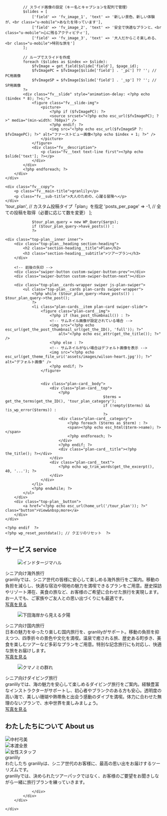 <?php get_header(); ?>

<section class="fv">
	<div class="fv__slider-wrap">
		<div class="fv__slider">
			<?php
            // 設定ページのID
            $page_id = 32;

            // スライド画像の設定（キー名とキャプションを配列で管理）
            $slides = [
                ['field' => 'fv_image_1', 'text' => '新しい景色、新しい体験が、<br class="u-mobile">あなたを待っています'],
                ['field' => 'fv_image_2', 'text' => '安全で快適なプランと、<br class="u-mobile">心に残るアクティビティ'],
                ['field' => 'fv_image_3', 'text' => '大人だからこそ楽しめる、<br class="u-mobile">特別な旅を']
            ];

            // ループでスライドを作成
            foreach ($slides as $index => $slide):
                $fvImage = get_field($slide['field'], $page_id);
                $fvImagePC = $fvImage[$slide['field'] . '_pc'] ?? ''; // PC用画像
                $fvImageSP = $fvImage[$slide['field'] . '_sp'] ?? ''; // SP用画像
            ?>
			<div class="fv__slide" style="animation-delay: <?php echo ($index * 8); ?>s;">
				<figure class="fv__slide-img">
					<picture>
						<?php if ($fvImagePC): ?>
						<source srcset="<?php echo esc_url($fvImagePC); ?>" media="(min-width: 768px)" />
						<?php endif; ?>
						<img src="<?php echo esc_url($fvImageSP ?: $fvImagePC); ?>" alt="ファーストビュー画像<?php echo $index + 1; ?>" />
					</picture>
				</figure>
				<div class="fv__description">
					<p class="fv__text text-line first"><?php echo $slide['text']; ?></p>
				</div>
			</div>
			<?php endforeach; ?>
		</div>
	</div>

	<div class="fv__copy">
		<p class="fv__main-title">granlily</p>
		<p class="fv__sub-title">大人のための、心躍る冒険へ</p>
	</div>
</section>

<section class="top-plan top-plan-layout" id="plan">
	<?php
				// カスタム投稿「plan」を取得するためのWP_Query
				$args = [
		    'post_type' => 'tour_plan', // カスタム投稿タイプ「plan」を指定
  		  'posts_per_page' => -1, // 全ての投稿を取得（必要に応じて数を変更）
				];

				$tour_plan_query = new WP_Query($args);
				if ($tour_plan_query->have_posts()) :
				?>

	<div class="top-plan__inner inner">
		<div class="top-plan__heading section-heading">
			<h2 class="section-heading__title">Plan</h2>
			<h3 class="section-heading__subtitle">ツアープラン</h3>
		</div>

		<!-- 前後の矢印 -->
		<div class="swiper-button custom-swiper-button-prev"></div>
		<div class="swiper-button custom-swiper-button-next"></div>

		<div class="top-plan__cards-wrapper swiper js-plan-swiper">
			<ul class="top-plan__cards plan-cards swiper-wrapper">
				<?php while ($tour_plan_query->have_posts()) : $tour_plan_query->the_post();
				?>
				<li class="plan-cards__item plan-card swiper-slide">
					<figure class="plan-card__img">
						<?php if (has_post_thumbnail()) : ?>
						<!-- サムネイル画像が設定されている場合 -->
						<img src="<?php echo esc_url(get_the_post_thumbnail_url(get_the_ID(), 'full')); ?>"
							alt="<?php echo esc_attr(get_the_title()); ?>" />
						<?php else : ?>
						<!-- サムネイルがない場合はデフォルト画像を表示 -->
						<img src="<?php echo esc_url(get_theme_file_uri('assets/images/wilson-heart.jpg')); ?>" alt="デフォルト画像" />
						<?php endif; ?>
					</figure>


					<div class="plan-card__body">
						<div class="plan-card__top">
							<?php
												$terms = get_the_terms(get_the_ID(), 'tour_plan_category');
												if (!empty($terms) && !is_wp_error($terms)) :
												?>
							<div class="plan-card__category">
								<?php foreach ($terms as $term) : ?>
								<span><?php echo esc_html($term->name); ?></span>
								<?php endforeach; ?>
							</div>
							<?php endif; ?>
							<div class="plan-card__title"><?php the_title(); ?></div>
						</div>
						<div class="plan-card__text">
							<?php echo wp_trim_words(get_the_excerpt(), 40, '...'); ?>
						</div>
					</div>
				</li>
				<?php endwhile; ?>
			</ul>
		</div>
		<div class="top-plan__button">
			<a href="<?php echo esc_url(home_url('/tour_plan')); ?>" class="button">View&nbsp;more</a>
		</div>
	</div>

	<?php endif  ?>
	<?php wp_reset_postdata(); // クエリのリセット  ?>
</section>

<section class="top-service top-service-layout" id="">
	<div class="top-service__inner inner">
		<h2 class="top-service__heading section-heading">
			<span class="section-heading__title">サービス</span>
			<span class="section-heading__subtitle">service</span>
		</h2>
		<div class="top-service__main service">
			<div class="service__container">
				<div class="service__items">
					<div class="service__item">
						<figure class="service__image colorbox">
							<img src="<?php echo get_theme_file_uri(); ?>/assets/images/Taj-Mahal.jpg" alt="インドタージマハル" />
						</figure>
						<div class="service__body">
							<div class="service__title">シニア向け海外旅行</div>
							<div class="service__text">
								granlilyでは、シニア世代の皆様に安心して楽しめる海外旅行をご案内。移動の負担を減らし、快適な宿泊や現地の魅力を満喫できるプランをご用意。歴史探訪やリゾート滞在、美食の旅など、お客様のご希望に合わせた旅行を実現します。お一人でも、ご家族やご友人との思い出づくりにも最適です。
							</div>
							<div class="service__button">
								<a href="<?php echo esc_url(home_url('/information')); ?>" class="button--03"> 写真を見る </a>
							</div>
						</div>
					</div>
					<div class="service__item">
						<figure class="service__image colorbox">
							<img src="<?php echo get_theme_file_uri(); ?>/assets/images/20211120shimodayuhi-pc.jpg"
								alt="下田海岸から見える夕陽" />
						</figure>
						<div class="service__body">
							<div class="service__title">シニア向け国内旅行</div>
							<div class="service__text">
								日本の魅力をゆったり楽しむ国内旅行を、granlilyがサポート。移動の負担を抑えつつ、四季折々の景色や文化を満喫。温泉で癒される旅、歴史ある町歩き、美食を楽しむツアーなど多彩なプランをご用意。特別な記念旅行にも対応し、快適な旅をお届けします。
							</div>
							<div class="service__button">
								<a href="<?php echo esc_url(home_url('/information')); ?>" class="button--03"> 写真を見る
								</a>
							</div>
						</div>
					</div>
					<div class="service__item">
						<figure class="service__image colorbox">
							<img src="<?php echo get_theme_file_uri(); ?>/assets/images/kumanomi-mure.jpg" alt="クマノミの群れ" />
						</figure>
						<div class="service__body">
							<div class="service__title">シニア向けダイビング旅行</div>
							<div class="service__text">
								granlilyでは、海の魅力を安心して楽しめるダイビング旅行をご案内。経験豊富なインストラクターがサポートし、初心者やブランクのある方も安心。透明度の高い海で、美しい珊瑚や熱帯魚と出会う感動のダイブを満喫。体力に合わせた無理のないプランで、水中世界を楽しみましょう。
							</div>
							<div class="service__button">
								<a href="<?php echo esc_url(home_url('/information')); ?>" class="button--03"> 写真を見る</a>
							</div>
						</div>
					</div>
				</div>
			</div>
		</div>
	</div>
</section>



<section class="top-aboutus inner top-aboutus-layout" id="aboutus">
	<h2 class="top-aboutus__heading section-heading">
		<span class="section-heading__title">わたしたちについて</span>
		<span class="section-heading__subtitle">About us</span>
	</h2>
	<div class="top-aboutus__container">
		<div class="top-aboutus__sp-image u-mobile">
			<img src="<?php echo get_theme_file_uri(); ?>/assets/images/23768561_s.jpg" alt="中村弓美" />
		</div>
		<div class="top-aboutus__pc-image u-desktop">
			<div class="top-aboutus__pc-image-item top-aboutus__pc-image-item--primary">
				<div class="with-filter">
					<img src="<?php echo get_theme_file_uri(); ?>/assets/images/hondo-view-pc.jpg" alt="本渡全景" />
				</div>
			</div>
			<div class="top-aboutus__pc-image-item top-aboutus__pc-image-item--secondary">
				<img class="fade-in-right" src=" <?php echo get_theme_file_uri(); ?>/assets/images/23768561_s.jpg"
					alt="女性スタッフ" />
			</div>
		</div>
		<div class="top-aboutus__main-wrapper">
			<div class="top-aboutus__main">
				<div class="top-aboutus__title">
					granlily
				</div>
				<div class="top-aboutus__body">
					<div class="top-aboutus__text">
						わたしたち granlilyは、シニア世代のお客様に、最高の思い出をお届けするツーリズムです。<br>
						granlilyでは、決められたツアーパックではなく、お客様のご要望をお聞きしながら一緒に旅行プランを練っていきます。
					</div>

				</div>
			</div>
		</div>

	</div>
</section>




<?php get_footer(); ?>
